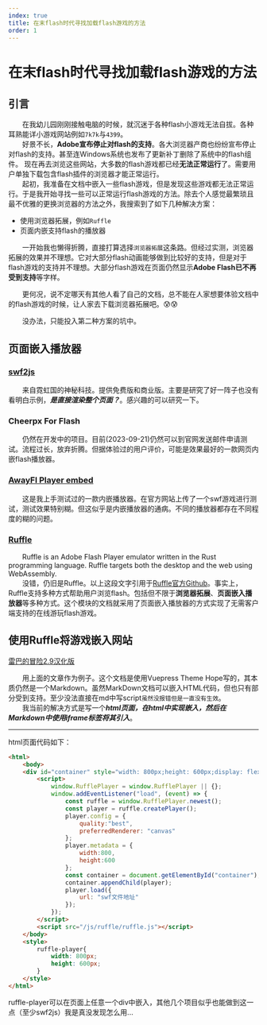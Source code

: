 ```yaml
---
index: true
title: 在末flash时代寻找加载flash游戏的方法
order: 1
---
```

# 在末flash时代寻找加载flash游戏的方法

## 引言

&ensp;&ensp;&ensp;&ensp;在我幼儿园刚刚接触电脑的时候，就沉迷于各种flash小游戏无法自拔。各种耳熟能详小游戏网站例如`7k7k`与`4399`。  
&ensp;&ensp;&ensp;&ensp;好景不长，**Adobe宣布停止对flash的支持**。各大浏览器产商也纷纷宣布停止对flash的支持。甚至连Windows系统也发布了更新补丁删除了系统中的flash组件。
现在再去浏览这些网站，大多数的flash游戏都已经**无法正常运行**了。需要用户单独下载包含flash插件的浏览器才能正常运行。  
&ensp;&ensp;&ensp;&ensp;起初，我准备在文档中嵌入一些flash游戏，但是发现这些游戏都无法正常运行。于是我开始寻找一些可以正常运行flash游戏的方法。除去个人感觉最繁琐且最不优雅的更换浏览器的方法之外，我搜索到了如下几种解决方案：
- 使用浏览器拓展，例如`Ruffle`
- 页面内嵌支持flash的播放器

&ensp;&ensp;&ensp;&ensp;一开始我也懒得折腾，直接打算选择`浏览器拓展`这条路。但经过实测，浏览器拓展的效果并不理想。它对大部分flash动画能够做到比较好的支持，但是对于flash游戏的支持并不理想。大部分flash游戏在页面仍然显示**Adobe Flash已不再受到支持**等字样。  

&ensp;&ensp;&ensp;&ensp;更何况，说不定哪天有其他人看了自己的文档，总不能在人家想要体验文档中的flash游戏的时候，让人家去下载浏览器拓展吧。:cold_sweat::cold_sweat:

&ensp;&ensp;&ensp;&ensp;没办法，只能投入第二种方案的坑中。

## 页面嵌入播放器

### [swf2js](https://github.com/swf2js/swf2js)
&ensp;&ensp;&ensp;&ensp;来自霓虹国的神秘科技。提供免费版和商业版。主要是研究了好一阵子也没有看明白示例，***是直接渲染整个页面？***。感兴趣的可以研究一下。

### Cheerpx For Flash
&ensp;&ensp;&ensp;&ensp;仍然在开发中的项目。目前(2023-09-21)仍然可以到官网发送邮件申请测试。流程过长，放弃折腾。但据体验过的用户评价，可能是效果最好的一款网页内嵌flash播放器。

### [AwayFl Player embed](https://github.com/awayfl/away-player-embed)
&ensp;&ensp;&ensp;&ensp;这是我上手测试过的一款内嵌播放器。在官方网站上传了一个swf游戏进行测试，测试效果特别糊。但这似乎是内嵌播放器的通病。不同的播放器都存在不同程度的糊的问题。
### [Ruffle](https://github.com/ruffle-rs/ruffle)
&ensp;&ensp;&ensp;&ensp;Ruffle is an Adobe Flash Player emulator written in the Rust programming language. Ruffle targets both the desktop and the web using WebAssembly.  
&ensp;&ensp;&ensp;&ensp;没错，仍旧是Ruffle。以上这段文字引用于[Ruffle官方Github](https://github.com/ruffle-rs/ruffle)。事实上，Ruffle支持多种方式帮助用户浏览flash。包括但不限于**浏览器拓展**、**页面嵌入播放器**等多种方式。这个模块的文档就采用了页面嵌入播放器的方式实现了无需客户端支持的在线游玩flash游戏。

## 使用Ruffle将游戏嵌入网站
[雷巴的冒险2.9汉化版](./games/Leba2_9.md)  

&ensp;&ensp;&ensp;&ensp;用上面的文章作为例子。这个文档是使用Vuepress Theme Hope写的，其本质仍然是一个Markdown。虽然MarkDown文档可以嵌入HTML代码，但也只有部分受到支持。至少没法直接在md中写script`虽然没报错但是一直没有生效`。  
&ensp;&ensp;&ensp;&ensp;我当前的解决方式是写一个***html页面，在html中实现嵌入，然后在Markdown中使用iframe标签将其引入***。  

-----------------
html页面代码如下：
```html
<html>
    <body>
    <div id="container" style="width: 800px;height: 600px;display: flex;justify-content: center"></div>
        <script>
            window.RufflePlayer = window.RufflePlayer || {};
            window.addEventListener("load", (event) => {
                const ruffle = window.RufflePlayer.newest();
                const player = ruffle.createPlayer();
                player.config = {
                    quality:"best",
                    preferredRenderer: "canvas"
                };
                player.metadata = {
                    width:800,
                    height:600
                };
                const container = document.getElementById("container");
                container.appendChild(player);
                player.load({
                    url: "swf文件地址"
                });
            });
        </script>
        <script src="/js/ruffle/ruffle.js"></script>
    </body>
    <style>
        ruffle-player{
            width: 800px;
            height: 600px;
        }
    </style>
</html>
```
ruffle-player可以在页面上任意一个div中嵌入，其他几个项目似乎也能做到这一点（至少swf2js）我是真没发现怎么用...